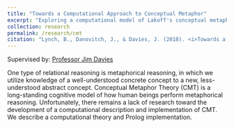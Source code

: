 ```yaml
---
title: "Towards a Computational Approach to Conceptual Metaphor"
excerpt: "Exploring a computational model of Lakoff's conceptual metaphor theory."
collection: research
permalink: /research/cmt
citation: "Lynch, B., Danovitch, J., & Davies, J. (2018). <i>Towards a Computational Approach to Conceptual Metaphor.</i> Poster session at CogSci 2019, Montreal, CA."
---
```


Supervised by: [Professor Jim Davies](https://carleton.ca/ics/people/davies-jim/)

One type of relational reasoning is metaphorical reasoning, in which we utilize knowledge of a well-understood concrete concept to a new, less-understood abstract concept. Conceptual Metaphor Theory (CMT) is a long-standing cognitive model of how human beings perform metaphorical reasoning. Unfortunately, there remains a lack of research toward the development of a computational description and implementation of CMT. We describe a computational theory and Prolog implementation.
